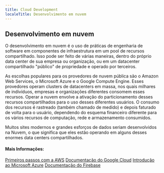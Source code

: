 ```yaml
---
title: Cloud Development
localeTitle: Desenvolvimento em nuvem
---
```

## Desenvolvimento em nuvem

O desenvolvimento em nuvem é o uso de práticas de engenharia de software em componentes de infraestrutura em um pool de recursos compartilhado. Isso pode ser feito de várias maneiras, dentro do próprio data center de sua empresa ou organização, ou em um datacenter compartilhado "público" de propriedade e operado por terceiros.

As escolhas populares para os provedores de nuvem pública são o Amazon Web Services, o Microsoft Azure e o Google Compute Engine. Esses provedores operam clusters de datacenters em massa, nos quais milhares de indivíduos, empresas e organizações diferentes consomem esses recursos. Operar a nuvem envolve a ativação do particionamento desses recursos compartilhados para o uso desses diferentes usuários. O consumo dos recursos é rastreado (também chamado de medido) e depois faturado de volta para o usuário, dependendo do esquema financeiro diferente para os vários recursos de computação, rede e armazenamento consumidos.

Muitos sites modernos e grandes esforços de dados seriam desenvolvidos na Nuvem, o que significa que eles estão operando em alguns desses enormes data centers compartilhados.

#### Mais Informações:

[Primeiros passos com a AWS](https://aws.amazon.com/getting-started/) [Documentação do Google Cloud](https://cloud.google.com/docs/) [Introdução ao Microsoft Azure](https://docs.microsoft.com/en-us/azure/guides/developer/azure-developer-guide) [Documentação do Firebase](https://firebase.google.com/docs/)